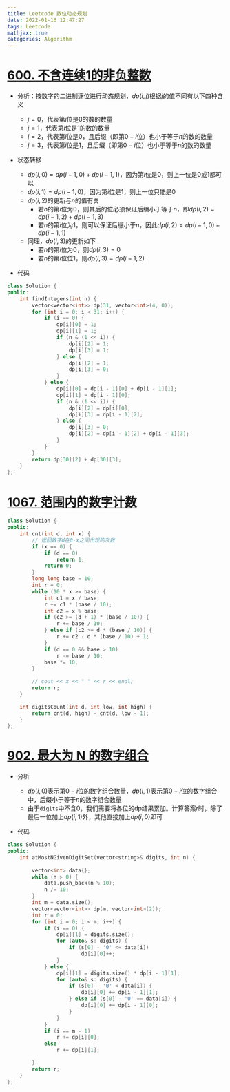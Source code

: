 ```yaml
---
title: Leetcode 数位动态规划
date: 2022-01-16 12:47:27
tags: Leetcode
mathjax: true
categories: Algorithm
---
```




# [600. 不含连续1的非负整数](https://leetcode-cn.com/problems/non-negative-integers-without-consecutive-ones/)

- 分析：按数字的二进制逐位进行动态规划，$dp(i,j)$根据$j$的值不同有以下四种含义
  - $j=0$，代表第$i$位是0的数的数量
  - $j=1$，代表第$i$位是1的数的数量
  - $j=2$，代表第$i$位是0，且后缀（即第$0-i$位）也小于等于$n$的数的数量
  - $j=3$，代表第$i$位是1，且后缀（即第$0-i$位）也小于等于$n$的数的数量
- 状态转移
  - $dp(i,0)=dp(i-1,0)+dp(i-1,1)$，因为第$i$位是0，则上一位是0或1都可以
  - $dp(i,1)=dp(i-1,0)$，因为第$i$位是1，则上一位只能是0
  - $dp(i,2)$的更新与$n$的值有关
    - 若$n$的第$i$位为0，则其后的位必须保证后缀小于等于$n$，即$dp(i,2)=dp(i-1,2)+dp(i-1,3)$
    - 若$n$的第$i$位为1，则可以保证后缀小于$n$，因此$dp(i,2)=dp(i-1,0)+dp(i-1,1)$
  - 同理，$dp(i,3)$的更新如下
    - 若$n$的第$i$位为0，则$dp(i,3)=0$
    - 若$n$的第$i$位位1，则$dp(i,3)=dp(i-1,2)$

- 代码

```cpp
class Solution {
public:
    int findIntegers(int n) {
        vector<vector<int>> dp(31, vector<int>(4, 0));
        for (int i = 0; i < 31; i++) {
            if (i == 0) {
                dp[i][0] = 1;
                dp[i][1] = 1;
                if (n & (1 << i)) {
                    dp[i][2] = 1;
                    dp[i][3] = 1;
                } else {
                    dp[i][2] = 1;
                    dp[i][3] = 0;
                }
            } else {
                dp[i][0] = dp[i - 1][0] + dp[i - 1][1];
                dp[i][1] = dp[i - 1][0];
                if (n & (1 << i)) {
                    dp[i][2] = dp[i][0];
                    dp[i][3] = dp[i - 1][2];
                } else {
                    dp[i][3] = 0;
                    dp[i][2] = dp[i - 1][2] + dp[i - 1][3];
                }
            }
        }
        return dp[30][2] + dp[30][3];
    }
};
```

<!--more-->

# [1067. 范围内的数字计数](https://leetcode-cn.com/problems/digit-count-in-range/)

```cpp
class Solution {
public:
    int cnt(int d, int x) {
        // 返回数字d在0-x之间出现的次数
        if (x == 0) {
            if (d == 0)
                return 1;
            return 0;
        }
        long long base = 10;
        int r = 0;
        while (10 * x >= base) {
            int c1 = x / base;
            r += c1 * (base / 10);
            int c2 = x % base;
            if (c2 >= (d + 1) * (base / 10)) {
                r += base / 10;
            } else if (c2 >= d * (base / 10)) {
                r += c2 - d * (base / 10) + 1;
            }
            if (d == 0 && base > 10)
                r -= base / 10;
            base *= 10;
        }
        
        // cout << x << " " << r << endl;
        return r;
    }

    int digitsCount(int d, int low, int high) {
        return cnt(d, high) - cnt(d, low - 1);
    }
};
```





# [902. 最大为 N 的数字组合](https://leetcode-cn.com/problems/numbers-at-most-n-given-digit-set/)

- 分析
  - $dp(i,0)$表示第$0-i$位的数字组合数量，$dp(i,1)$表示第$0-i$位的数字组合中，后缀小于等于$n$的数字组合数量
  - 由于`digits`中不含0，我们需要将各位的dp结果累加。计算答案$r$时，除了最后一位加上$dp(i,1)$外，其他直接加上$dp(i,0)$即可

- 代码

```c++
class Solution {
public:
    int atMostNGivenDigitSet(vector<string>& digits, int n) {
        
        vector<int> data{};
        while (n > 0) {
            data.push_back(n % 10);
            n /= 10;
        }
        int m = data.size();
        vector<vector<int>> dp(m, vector<int>(2));
        int r = 0;
        for (int i = 0; i < m; i++) {
            if (i == 0) {
                dp[i][1] = digits.size();
                for (auto& s: digits) {
                    if (s[0] - '0' <= data[i])
                        dp[i][0]++;
                }
            } else {
                dp[i][1] = digits.size() * dp[i - 1][1];
                for (auto& s: digits) {
                    if (s[0] - '0' < data[i]) {
                        dp[i][0] += dp[i - 1][1];
                    } else if (s[0] - '0' == data[i]) {
                        dp[i][0] += dp[i - 1][0];
                    }
                }
            }
            if (i == m - 1)
                r += dp[i][0];
            else
                r += dp[i][1];

        }
        return r;
    }
};
```

